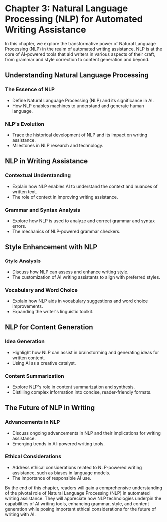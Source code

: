 Chapter 3: Natural Language Processing (NLP) for Automated Writing Assistance
=============================================================================

In this chapter, we explore the transformative power of Natural Language Processing (NLP) in the realm of automated writing assistance. NLP is at the core of AI-powered tools that aid writers in various aspects of their craft, from grammar and style correction to content generation and beyond.

Understanding Natural Language Processing
-----------------------------------------

### The Essence of NLP

* Define Natural Language Processing (NLP) and its significance in AI.
* How NLP enables machines to understand and generate human language.

### NLP's Evolution

* Trace the historical development of NLP and its impact on writing assistance.
* Milestones in NLP research and technology.

NLP in Writing Assistance
-------------------------

### Contextual Understanding

* Explain how NLP enables AI to understand the context and nuances of written text.
* The role of context in improving writing assistance.

### Grammar and Syntax Analysis

* Explore how NLP is used to analyze and correct grammar and syntax errors.
* The mechanics of NLP-powered grammar checkers.

Style Enhancement with NLP
--------------------------

### Style Analysis

* Discuss how NLP can assess and enhance writing style.
* The customization of AI writing assistants to align with preferred styles.

### Vocabulary and Word Choice

* Explain how NLP aids in vocabulary suggestions and word choice improvements.
* Expanding the writer's linguistic toolkit.

NLP for Content Generation
--------------------------

### Idea Generation

* Highlight how NLP can assist in brainstorming and generating ideas for written content.
* Using AI as a creative catalyst.

### Content Summarization

* Explore NLP's role in content summarization and synthesis.
* Distilling complex information into concise, reader-friendly formats.

The Future of NLP in Writing
----------------------------

### Advancements in NLP

* Discuss ongoing advancements in NLP and their implications for writing assistance.
* Emerging trends in AI-powered writing tools.

### Ethical Considerations

* Address ethical considerations related to NLP-powered writing assistance, such as biases in language models.
* The importance of responsible AI use.

By the end of this chapter, readers will gain a comprehensive understanding of the pivotal role of Natural Language Processing (NLP) in automated writing assistance. They will appreciate how NLP technologies underpin the capabilities of AI writing tools, enhancing grammar, style, and content generation while posing important ethical considerations for the future of writing with AI.
